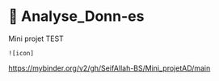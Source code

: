 # :open_file_folder: Analyse_Donn-es 
Mini projet TEST

```
![icon]
```

https://mybinder.org/v2/gh/SeifAllah-BS/Mini_projetAD/main

